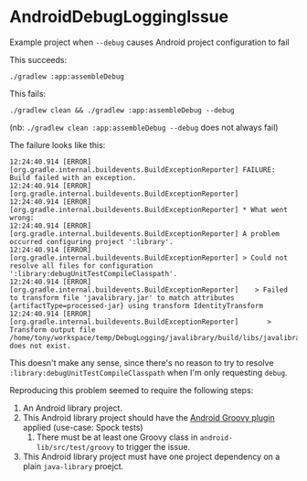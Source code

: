 # AndroidDebugLoggingIssue
Example project when `--debug` causes Android project configuration to fail

This succeeds:
```
./gradlew :app:assembleDebug
```

This fails:
```
./gradlew clean && ./gradlew :app:assembleDebug --debug
```
(nb: `./gradlew clean :app:assembleDebug --debug` does not always fail)

The failure looks like this:
```
12:24:40.914 [ERROR] [org.gradle.internal.buildevents.BuildExceptionReporter] FAILURE: Build failed with an exception.
12:24:40.914 [ERROR] [org.gradle.internal.buildevents.BuildExceptionReporter] 
12:24:40.914 [ERROR] [org.gradle.internal.buildevents.BuildExceptionReporter] * What went wrong:
12:24:40.914 [ERROR] [org.gradle.internal.buildevents.BuildExceptionReporter] A problem occurred configuring project ':library'.
12:24:40.914 [ERROR] [org.gradle.internal.buildevents.BuildExceptionReporter] > Could not resolve all files for configuration ':library:debugUnitTestCompileClasspath'.
12:24:40.914 [ERROR] [org.gradle.internal.buildevents.BuildExceptionReporter]    > Failed to transform file 'javalibrary.jar' to match attributes {artifactType=processed-jar} using transform IdentityTransform
12:24:40.914 [ERROR] [org.gradle.internal.buildevents.BuildExceptionReporter]       > Transform output file /home/tony/workspace/temp/DebugLogging/javalibrary/build/libs/javalibrary.jar does not exist.
```
This doesn't make any sense, since there's no reason to try to resolve `:library:debugUnitTestCompileClasspath` when I'm only requesting `debug`.

Reproducing this problem seemed to require the following steps:
1. An Android library project.
1. This Android library project should have the [Android Groovy plugin](https://github.com/groovy/groovy-android-gradle-plugin) applied (use-case: Spock tests)
   1. There must be at least one Groovy class in `android-lib/src/test/groovy` to trigger the issue.
1. This Android library project must have one project dependency on a plain `java-library` proejct.
